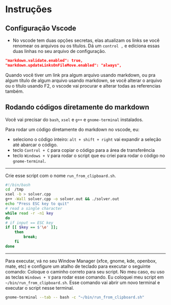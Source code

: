 # Instruções

## Configuração Vscode

- No vscode tem duas opções secretas, elas atualizam os links se você renomear os arquivos ou os títulos. Dá um `control ,` e ediciona essas duas linhas no seu arquivo de configuração.

```json
"markdown.validate.enabled": true,
"markdown.updateLinksOnFileMove.enabled": "always",
```

Quando você tiver um link pra algum arquivo usando markdown, ou pra algum título de algum arquivo usando markdown, se você alterar o arquivo ou o título usando F2, o vscode vai procurar e alterar todas as referencias também.

## Rodando códigos diretamente do markdown

Você vai precisar do `bash`, `xsel` e `g++` e `gnome-terminal` instalados.

Para rodar um código diretamente do markdown no vscode, eu:

- seleciono o código inteiro: `alt + shift + right` vai expandir a seleção até abarcar o código.
- teclo `Control + C` para copiar o código para a área de transferência
- teclo `Windows + V` para rodar o script que eu criei para rodar o código no `gnome-terminal`.

___

Crie esse script com o nome `run_from_clipboard.sh`.

```bash
#!/bin/bash
cd  /tmp
xsel -b > solver.cpp
g++ -Wall solver.cpp -o solver.out && ./solver.out
echo "Press ESC key to quit"
# read a single character
while read -r -n1 key
do
# if input == ESC key
if [[ $key == $'\e' ]];
    then
        break;
    fi
done
```

___

Para executar, vá no seu Window Manager (xfce, gnome, kde, openbox, mate, etc) e configure um atalho de teclado para executar o seguinte comando: Coloque o caminho correto para seu script. No meu caso, eu uso as teclas `Windows + V` para rodar esse comando. Eu coloquei meu script em `~/bin/run_from_clipboard.sh`. Esse comando vai abrir um novo terminal e executar o script nesse terminal.

```bash
gnome-terminal --tab -- bash -c "~/bin/run_from_clipboard.sh"
```
